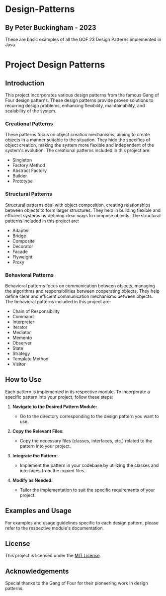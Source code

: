# Design-Patterns
## By Peter Buckingham - 2023
These are basic examples of all the GOF 23 Design Patterns implemented in Java.

# Project Design Patterns

## Introduction

This project incorporates various design patterns from the famous Gang of Four design patterns. These design patterns provide proven solutions to recurring design problems, enhancing flexibility, maintainability, and scalability of the system.

### Creational Patterns

These patterns focus on object creation mechanisms, aiming to create objects in a manner suitable to the situation. They hide the specifics of object creation, making the system more flexible and independent of the system's evolution. The creational patterns included in this project are:

- Singleton
- Factory Method
- Abstract Factory
- Builder
- Prototype

### Structural Patterns

Structural patterns deal with object composition, creating relationships between objects to form larger structures. They help in building flexible and efficient systems by defining clear ways to compose objects. The structural patterns included in this project are:

- Adapter
- Bridge
- Composite
- Decorator
- Facade
- Flyweight
- Proxy

### Behavioral Patterns

Behavioral patterns focus on communication between objects, managing the algorithms and responsibilities between cooperating objects. They help define clear and efficient communication mechanisms between objects. The behavioral patterns included in this project are:

- Chain of Responsibility
- Command
- Interpreter
- Iterator
- Mediator
- Memento
- Observer
- State
- Strategy
- Template Method
- Visitor

## How to Use

Each pattern is implemented in its respective module. To incorporate a specific pattern into your project, follow these steps:

1. **Navigate to the Desired Pattern Module:**
    - Go to the directory corresponding to the design pattern you want to use.

2. **Copy the Relevant Files:**
    - Copy the necessary files (classes, interfaces, etc.) related to the pattern into your project.

3. **Integrate the Pattern:**
    - Implement the pattern in your codebase by utilizing the classes and interfaces from the copied files.

4. **Modify as Needed:**
    - Tailor the implementation to suit the specific requirements of your project.

## Examples and Usage

For examples and usage guidelines specific to each design pattern, please refer to the respective module's documentation.

## License

This project is licensed under the [MIT License](License.md).

## Acknowledgements

Special thanks to the Gang of Four for their pioneering work in design patterns.
